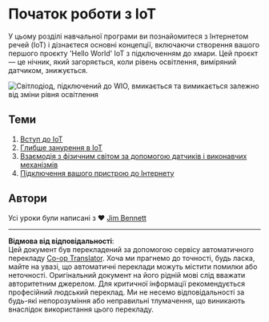 <!--
CO_OP_TRANSLATOR_METADATA:
{
  "original_hash": "e2b1b891b08ef7633d285547fbe73290",
  "translation_date": "2025-08-28T17:01:28+00:00",
  "source_file": "1-getting-started/README.md",
  "language_code": "uk"
}
-->
# Початок роботи з IoT

У цьому розділі навчальної програми ви познайомитеся з Інтернетом речей (IoT) і дізнаєтеся основні концепції, включаючи створення вашого першого проєкту 'Hello World' IoT з підключенням до хмари. Цей проєкт — це нічник, який загоряється, коли рівень освітлення, виміряний датчиком, знижується.

![Світлодіод, підключений до WIO, вмикається та вимикається залежно від зміни рівня освітлення](../../../images/wio-running-assignment-1-1.gif)

## Теми

1. [Вступ до IoT](lessons/1-introduction-to-iot/README.md)
1. [Глибше занурення в IoT](lessons/2-deeper-dive/README.md)
1. [Взаємодія з фізичним світом за допомогою датчиків і виконавчих механізмів](lessons/3-sensors-and-actuators/README.md)
1. [Підключення вашого пристрою до Інтернету](lessons/4-connect-internet/README.md)

## Автори

Усі уроки були написані з ♥️ [Jim Bennett](https://GitHub.com/JimBobBennett)

---

**Відмова від відповідальності**:  
Цей документ був перекладений за допомогою сервісу автоматичного перекладу [Co-op Translator](https://github.com/Azure/co-op-translator). Хоча ми прагнемо до точності, будь ласка, майте на увазі, що автоматичні переклади можуть містити помилки або неточності. Оригінальний документ на його рідній мові слід вважати авторитетним джерелом. Для критичної інформації рекомендується професійний людський переклад. Ми не несемо відповідальності за будь-які непорозуміння або неправильні тлумачення, що виникають внаслідок використання цього перекладу.
